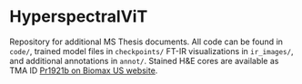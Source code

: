 # HyperspectralViT

Repository for additional MS Thesis documents. All code can be found in `code/`, trained model files in `checkpoints/` FT-IR visualizations in `ir_images/`, and additional annotations in `annot/`. Stained H&E cores are available as TMA ID [Pr1921b on Biomax US website](https://www.biomax.us/tissue-arrays/Prostate/PR1921b).
